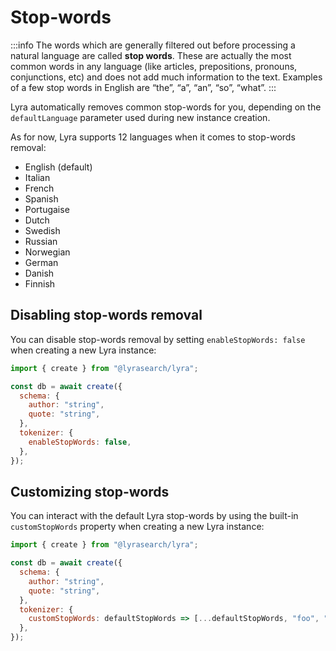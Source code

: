 # Stop-words

:::info
The words which are generally filtered out before processing a natural language are called **stop words**. These are actually the most common words in any language (like articles, prepositions, pronouns, conjunctions, etc) and does not add much information to the text. Examples of a few stop words in English are “the”, “a”, “an”, “so”, “what”.
:::

Lyra automatically removes common stop-words for you, depending on the `defaultLanguage` parameter used during new instance creation.

As for now, Lyra supports 12 languages when it comes to stop-words removal:

- English (default)
- Italian
- French
- Spanish
- Portugaise
- Dutch
- Swedish
- Russian
- Norwegian
- German
- Danish
- Finnish

## Disabling stop-words removal

You can disable stop-words removal by setting `enableStopWords: false` when creating a new Lyra instance:

```javascript
import { create } from "@lyrasearch/lyra";

const db = await create({
  schema: {
    author: "string",
    quote: "string",
  },
  tokenizer: {
    enableStopWords: false,
  },
});
```

## Customizing stop-words

You can interact with the default Lyra stop-words by using the built-in `customStopWords` property when creating a new Lyra instance:

```javascript
import { create } from "@lyrasearch/lyra";

const db = await create({
  schema: {
    author: "string",
    quote: "string",
  },
  tokenizer: {
    customStopWords: defaultStopWords => [...defaultStopWords, "foo", "bar"],
  },
});
```
